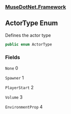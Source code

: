 ### [MuseDotNet.Framework](./MuseDotNet-Framework.md 'MuseDotNet.Framework')
## ActorType Enum
Defines the actor type  
```csharp
public enum ActorType
```
### Fields
<a name='ActorType-None'></a>
`None` 0  
  
  
<a name='ActorType-Spawner'></a>
`Spawner` 1  
  
  
<a name='ActorType-PlayerStart'></a>
`PlayerStart` 2  
  
  
<a name='ActorType-Volume'></a>
`Volume` 3  
  
  
<a name='ActorType-EnvironmentProp'></a>
`EnvironmentProp` 4  
  
  
